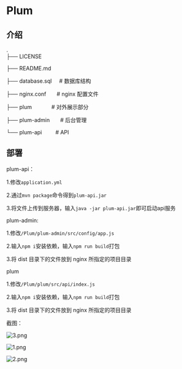 # Plum


## 介绍

.  
├── LICENSE    

├── README.md  

├── database.sql     # 数据库结构  

├── nginx.conf       # nginx 配置文件

├── plum             # 对外展示部分  

├── plum-admin       # 后台管理  

└── plum-api         # API  

## 部署

plum-api：

1.修改`application.yml`

2.通过`mvn package`命令得到`plum-api.jar`

3.将文件上传到服务器，输入`java -jar plum-api.jar`即可启动api服务


plum-admin:

1.修改`/Plum/plum-admin/src/config/app.js`

2.输入`npm i`安装依赖，输入`npm run build`打包

3.将 dist 目录下的文件放到 nginx 所指定的项目目录


plum

1.修改`/Plum/plum/src/api/index.js`

2.输入`npm i`安装依赖，输入`npm run build`打包

3.将 dist 目录下的文件放到 nginx 所指定的项目目录



截图：

![3.png](https://i.loli.net/2017/07/26/59783851ce005.png)

![1.png](https://ooo.0o0.ooo/2017/07/26/597837f62ef35.png)

![2.png](https://i.loli.net/2017/07/26/597837f62efe9.png)
